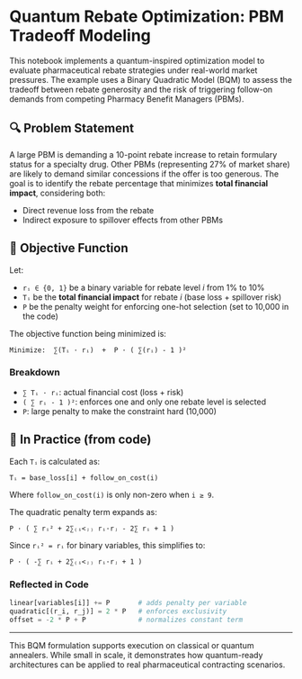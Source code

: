 # Quantum Rebate Optimization: PBM Tradeoff Modeling

This notebook implements a quantum-inspired optimization model to evaluate pharmaceutical rebate strategies under real-world market pressures. The example uses a Binary Quadratic Model (BQM) to assess the tradeoff between rebate generosity and the risk of triggering follow-on demands from competing Pharmacy Benefit Managers (PBMs).

## 🔍 Problem Statement

A large PBM is demanding a 10-point rebate increase to retain formulary status for a specialty drug. Other PBMs (representing 27% of market share) are likely to demand similar concessions if the offer is too generous. The goal is to identify the rebate percentage that minimizes **total financial impact**, considering both:

- Direct revenue loss from the rebate
- Indirect exposure to spillover effects from other PBMs

## 🎯 Objective Function

Let:

- `rᵢ ∈ {0, 1}` be a binary variable for rebate level *i* from 1% to 10%
- `Tᵢ` be the **total financial impact** for rebate *i* (base loss + spillover risk)
- `P` be the penalty weight for enforcing one-hot selection (set to 10,000 in the code)

The objective function being minimized is:

```
Minimize:  ∑(Tᵢ · rᵢ)  +  P · ( ∑(rᵢ) - 1 )²
```

### Breakdown

- `∑ Tᵢ · rᵢ`: actual financial cost (loss + risk)
- `( ∑ rᵢ - 1 )²`: enforces one and only one rebate level is selected
- `P`: large penalty to make the constraint hard (10,000)

## 🧠 In Practice (from code)

Each `Tᵢ` is calculated as:

```
Tᵢ = base_loss[i] + follow_on_cost(i)
```

Where `follow_on_cost(i)` is only non-zero when `i ≥ 9`.

The quadratic penalty term expands as:

```
P · ( ∑ rᵢ² + 2∑₍ᵢ<ⱼ₎ rᵢ·rⱼ - 2∑ rᵢ + 1 )
```

Since `rᵢ² = rᵢ` for binary variables, this simplifies to:

```
P · ( -∑ rᵢ + 2∑₍ᵢ<ⱼ₎ rᵢ·rⱼ + 1 )
```

### Reflected in Code

```python
linear[variables[i]] += P       # adds penalty per variable
quadratic[(r_i, r_j)] = 2 * P   # enforces exclusivity
offset = -2 * P + P             # normalizes constant term
```

---

This BQM formulation supports execution on classical or quantum annealers. While small in scale, it demonstrates how quantum-ready architectures can be applied to real pharmaceutical contracting scenarios.
